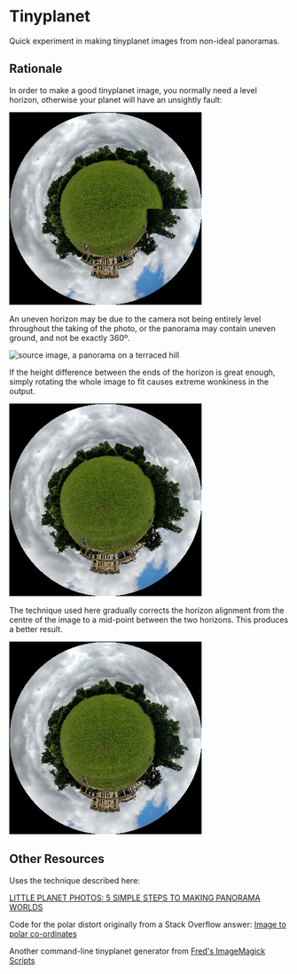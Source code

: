 # Tinyplanet

Quick experiment in making tinyplanet images from non-ideal panoramas.

## Rationale

In order to make a good tinyplanet image, you normally need a level horizon,
otherwise your planet will have an unsightly fault:

![tinyplanet with uncorrected horizon, showing a sudden jump where the two ends join](examples/planets/no-horizon-correction.png)

An uneven horizon may be due to the camera not being entirely level throughout the taking of the photo, or the panorama may contain uneven ground, and not be exactly 360º.

![source image, a panorama on a terraced hill](examples/panoramas/crooked-horizon.jpg)

If the height difference between the ends of the horizon is great enough, simply rotating the whole image
to fit causes extreme wonkiness in the output.

![tinyplanet with source image rotated to align the horizon, eliminating the sudden jump, but everything now bends clockwise](examples/planets/with-horizon-correction.png)

The technique used here gradually corrects the horizon alignment from the centre of the image to a mid-point between the two horizons.  This produces a better result.

![tinyplanet with corrected horizon, eliminating the sudden jump](examples/planets/with-horizon-correction.png)


## Other Resources

Uses the technique described here:

[LITTLE PLANET PHOTOS: 5 SIMPLE STEPS TO MAKING PANORAMA WORLDS](https://www.photographymad.com/pages/view/little-planet-photos-5-simple-steps-to-making-panorama-worlds)

Code for the polar distort originally from a Stack Overflow answer: [Image to polar co-ordinates](https://stackoverflow.com/a/48053026/150882)

Another command-line tinyplanet generator from [Fred's ImageMagick Scripts](http://www.fmwconcepts.com/imagemagick/tinyplanet/index.php)